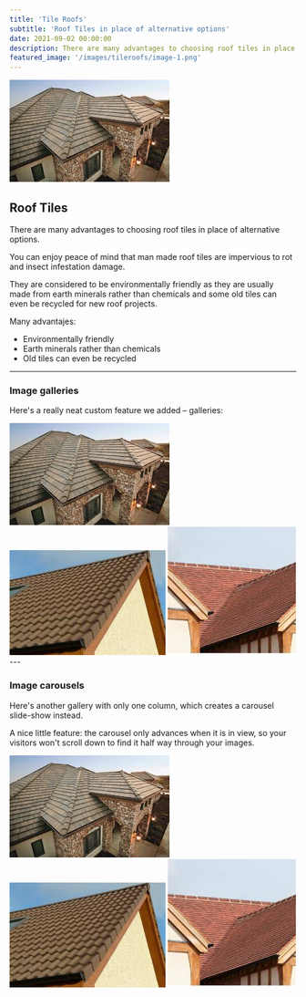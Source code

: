 ```yaml
---
title: 'Tile Roofs'
subtitle: 'Roof Tiles in place of alternative options'
date: 2021-09-02 00:00:00
description: There are many advantages to choosing roof tiles in place of alternative options.
featured_image: '/images/tileroofs/image-1.png'
---
```


![](/images/tileroofs/image-1.png)

## Roof Tiles

There are many advantages to choosing roof tiles in place of alternative options. 

You can enjoy peace of mind that man made roof tiles are impervious to rot and insect infestation damage. 

They are considered to be environmentally friendly as they are usually made from earth minerals rather than chemicals and some old tiles can even be recycled for new roof projects.

Many advantajes:

* Environmentally friendly
* Earth minerals rather than chemicals
* Old tiles can even be recycled

---

### Image galleries

Here's a really neat custom feature we added – galleries:

<div class="gallery" data-columns="3">
	<img src="/images/tileroofs/image-1.png">
	<img src="/images/tileroofs/image-2.png">
	<img src="/images/tileroofs/image-3.png">
</div>
---

### Image carousels

Here's another gallery with only one column, which creates a carousel slide-show instead.

A nice little feature: the carousel only advances when it is in view, so your visitors won't scroll down to find it half way through your images.

<div class="gallery" data-columns="1">
	<img src="/images/tileroofs/image-1.png">
	<img src="/images/tileroofs/image-2.png">
	<img src="/images/tileroofs/image-3.png">
</div>